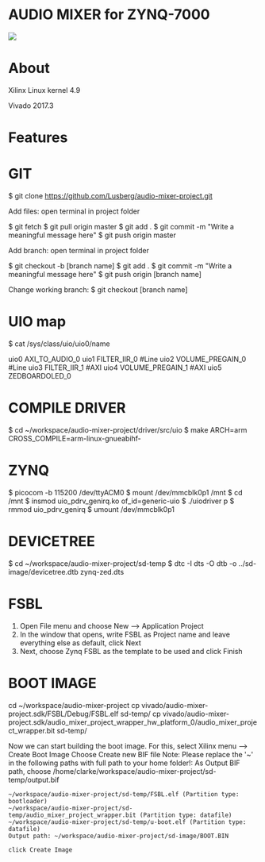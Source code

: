 # AUDIO MIXER for ZYNQ-7000

![](https://upload.wikimedia.org/wikipedia/commons/6/60/ARM_logo.svg)
                
# About

Xilinx Linux kernel 4.9

Vivado 2017.3

# Features

# GIT

$ git clone https://github.com/Lusberg/audio-mixer-project.git

Add files:
open terminal in project folder

$ git fetch
$ git pull origin master
$ git add .
$ git commit -m "Write a meaningful message here"
$ git push origin master

Add branch:
open terminal in project folder

$ git checkout -b [branch name]
$ git add .
$ git commit -m "Write a meaningful message here"
$ git push origin [branch name]

Change working branch:
$ git checkout [branch name]

# UIO map

$ cat /sys/class/uio/uio0/name

uio0 AXI_TO_AUDIO_0
uio1 FILTER_IIR_0		#Line
uio2 VOLUME_PREGAIN_0	#Line
uio3 FILTER_IIR_1		#AXI
uio4 VOLUME_PREGAIN_1	#AXI
uio5 ZEDBOARDOLED_0

# COMPILE DRIVER

$ cd ~/workspace/audio-mixer-project/driver/src/uio
$ make ARCH=arm CROSS_COMPILE=arm-linux-gnueabihf-

# ZYNQ

$ picocom -b 115200 /dev/ttyACM0
$ mount /dev/mmcblk0p1 /mnt
$ cd /mnt
$ insmod uio_pdrv_genirq.ko of_id=generic-uio
$ ./uiodriver p
$ rmmod uio_pdrv_genirq
$ umount /dev/mmcblk0p1

# DEVICETREE

$ cd ~/workspace/audio-mixer-project/sd-temp
$ dtc -I dts -O dtb -o ../sd-image/devicetree.dtb zynq-zed.dts

# FSBL

1. Open File menu and choose New --> Application Project
2. In the window that opens, write FSBL as Project name and leave everything else as default, click Next
3. Next, choose Zynq FSBL as the template to be used and click Finish

# BOOT IMAGE

cd ~/workspace/audio-mixer-project
cp vivado/audio-mixer-project.sdk/FSBL/Debug/FSBL.elf sd-temp/
cp vivado/audio-mixer-project.sdk/audio_mixer_project_wrapper_hw_platform_0/audio_mixer_project_wrapper.bit sd-temp/

Now we can start building the boot image. For this, select Xilinx menu --> Create Boot Image
	Choose Create new BIF file
	Note: Please replace the '~' in the following paths with full path to your home folder!:
	As Output BIF path, choose /home/clarke/workspace/audio-mixer-project/sd-temp/output.bif

	~/workspace/audio-mixer-project/sd-temp/FSBL.elf (Partition type: bootloader)
	~/workspace/audio-mixer-project/sd-temp/audio_mixer_project_wrapper.bit (Partition type: datafile)
	~/workspace/audio-mixer-project/sd-temp/u-boot.elf (Partition type: datafile)
	Output path: ~/workspace/audio-mixer-project/sd-image/BOOT.BIN

	click Create Image
